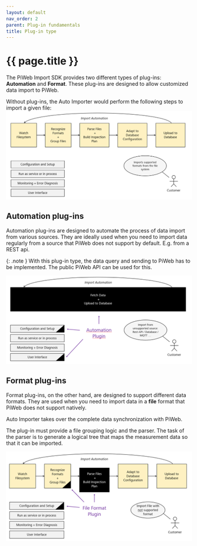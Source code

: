 ```yaml
---
layout: default
nav_order: 2
parent: Plug-in fundamentals
title: Plug-in type
---
```


<!---
Ziele:
- Modultypen aus Anwendersicht und technisch beschreiben

Inhalt:
- Modultypen beschreiben
- Anwendungsfälle auflisten
- Vor- und Nachteile definieren
    - für Import automation erwähnen, dass sowohl Datenabruf als auch Datenupload von Plug-in definiert werden muss
- Überblick zu Abläufen in AI 
    - was wird durch Plug-in im AI ersetzt, was bleibt bestehen
- Erwähnung, welches Interface je nach Modultyp implementiert werden muss (für Details Verweis auf Unterkapitel zu einzelnen Modulen)
- Registrierung der Instanz beim Plug-in beschreiben
- Verlinkung auf weitere Kapitel zu Modulen
--->

# {{ page.title }}
The PiWeb Import SDK provides two different types of plug-ins: **Automation** and **Format**. These plug-ins are designed to allow customized data import to PiWeb.

Without plug-ins, the Auto Importer would perform the following steps to import a given file:\
![Auto Importer native](../../assets/images/plugin_fundamentals/2_ai_native.png "Auto Importer native")

## Automation plug-ins
Automation plug-ins are designed to automate the process of data import from various sources. They are ideally used when you need to import data regularly from a source that PiWeb does not support by default. E.g. from a REST api.

{: .note }
With this plug-in type, the data query and sending to PiWeb has to be implemented. The public PiWeb API can be used for this.

![Auto Importer import automation](../../assets/images/plugin_fundamentals/2_ai_automation.png "Auto Importer import automation")

## Format plug-ins
Format plug-ins, on the other hand, are designed to support different data formats. They are used when you need to import data in a **file** format that PiWeb does not support natively.

Auto Importer takes over the complete data synchronization with PiWeb.

The plug-in must provide a file grouping logic and the parser. The task of the parser is to generate a logical tree that maps the measurement data so that it can be imported.

![Auto Importer import format](../../assets/images/plugin_fundamentals/2_ai_format.png "Auto Importer import format")